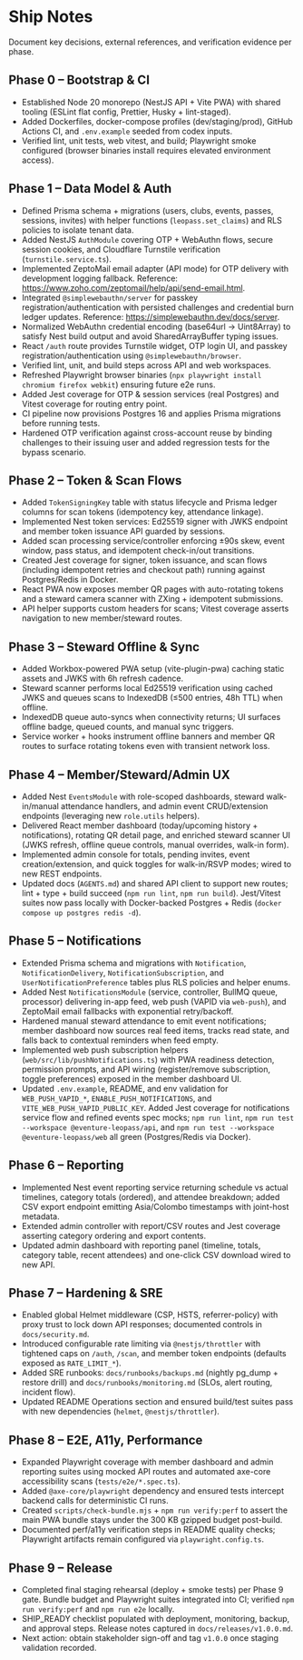 # Ship Notes

Document key decisions, external references, and verification evidence per phase.

## Phase 0 – Bootstrap & CI

- Established Node 20 monorepo (NestJS API + Vite PWA) with shared tooling (ESLint flat config, Prettier, Husky + lint-staged).
- Added Dockerfiles, docker-compose profiles (dev/staging/prod), GitHub Actions CI, and `.env.example` seeded from codex inputs.
- Verified lint, unit tests, web vitest, and build; Playwright smoke configured (browser binaries install requires elevated environment access).

## Phase 1 – Data Model & Auth

- Defined Prisma schema + migrations (users, clubs, events, passes, sessions, invites) with helper functions (`leopass.set_claims`) and RLS policies to isolate tenant data.
- Added NestJS `AuthModule` covering OTP + WebAuthn flows, secure session cookies, and Cloudflare Turnstile verification (`turnstile.service.ts`).
- Implemented ZeptoMail email adapter (API mode) for OTP delivery with development logging fallback. Reference: https://www.zoho.com/zeptomail/help/api/send-email.html.
- Integrated `@simplewebauthn/server` for passkey registration/authentication with persisted challenges and credential burn ledger updates. Reference: https://simplewebauthn.dev/docs/server.
- Normalized WebAuthn credential encoding (base64url → Uint8Array) to satisfy Nest build output and avoid SharedArrayBuffer typing issues.
- React `/auth` route provides Turnstile widget, OTP login UI, and passkey registration/authentication using `@simplewebauthn/browser`.
- Verified lint, unit, and build steps across API and web workspaces.
- Refreshed Playwright browser binaries (`npx playwright install chromium firefox webkit`) ensuring future e2e runs.
- Added Jest coverage for OTP & session services (real Postgres) and Vitest coverage for routing entry point.
- CI pipeline now provisions Postgres 16 and applies Prisma migrations before running tests.
- Hardened OTP verification against cross-account reuse by binding challenges to their issuing user and added regression tests for the bypass scenario.

## Phase 2 – Token & Scan Flows

- Added `TokenSigningKey` table with status lifecycle and Prisma ledger columns for scan tokens (idempotency key, attendance linkage).
- Implemented Nest token services: Ed25519 signer with JWKS endpoint and member token issuance API guarded by sessions.
- Added scan processing service/controller enforcing ±90s skew, event window, pass status, and idempotent check-in/out transitions.
- Created Jest coverage for signer, token issuance, and scan flows (including idempotent retries and checkout path) running against Postgres/Redis in Docker.
- React PWA now exposes member QR pages with auto-rotating tokens and a steward camera scanner with ZXing + idempotent submissions.
- API helper supports custom headers for scans; Vitest coverage asserts navigation to new member/steward routes.

## Phase 3 – Steward Offline & Sync

- Added Workbox-powered PWA setup (vite-plugin-pwa) caching static assets and JWKS with 6h refresh cadence.
- Steward scanner performs local Ed25519 verification using cached JWKS and queues scans to IndexedDB (≤500 entries, 48h TTL) when offline.
- IndexedDB queue auto-syncs when connectivity returns; UI surfaces offline badge, queued counts, and manual sync triggers.
- Service worker + hooks instrument offline banners and member QR routes to surface rotating tokens even with transient network loss.

## Phase 4 – Member/Steward/Admin UX

- Added Nest `EventsModule` with role-scoped dashboards, steward walk-in/manual attendance handlers, and admin event CRUD/extension endpoints (leveraging new `role.utils` helpers).
- Delivered React member dashboard (today/upcoming history + notifications), rotating QR detail page, and enriched steward scanner UI (JWKS refresh, offline queue controls, manual overrides, walk-in form).
- Implemented admin console for totals, pending invites, event creation/extension, and quick toggles for walk-in/RSVP modes; wired to new REST endpoints.
- Updated docs (`AGENTS.md`) and shared API client to support new routes; lint + type + build succeed (`npm run lint`, `npm run build`). Jest/Vitest suites now pass locally with Docker-backed Postgres + Redis (`docker compose up postgres redis -d`).

## Phase 5 – Notifications

- Extended Prisma schema and migrations with `Notification`, `NotificationDelivery`, `NotificationSubscription`, and `UserNotificationPreference` tables plus RLS policies and helper enums.
- Added Nest `NotificationsModule` (service, controller, BullMQ queue, processor) delivering in-app feed, web push (VAPID via `web-push`), and ZeptoMail email fallbacks with exponential retry/backoff.
- Hardened manual steward attendance to emit event notifications; member dashboard now sources real feed items, tracks read state, and falls back to contextual reminders when feed empty.
- Implemented web push subscription helpers (`web/src/lib/pushNotifications.ts`) with PWA readiness detection, permission prompts, and API wiring (register/remove subscription, toggle preferences) exposed in the member dashboard UI.
- Updated `.env.example`, README, and env validation for `WEB_PUSH_VAPID_*`, `ENABLE_PUSH_NOTIFICATIONS`, and `VITE_WEB_PUSH_VAPID_PUBLIC_KEY`. Added Jest coverage for notifications service flow and refined events spec mocks; `npm run lint`, `npm run test --workspace @eventure-leopass/api`, and `npm run test --workspace @eventure-leopass/web` all green (Postgres/Redis via Docker).

## Phase 6 – Reporting

- Implemented Nest event reporting service returning schedule vs actual timelines, category totals (ordered), and attendee breakdown; added CSV export endpoint emitting Asia/Colombo timestamps with joint-host metadata.
- Extended admin controller with report/CSV routes and Jest coverage asserting category ordering and export contents.
- Updated admin dashboard with reporting panel (timeline, totals, category table, recent attendees) and one-click CSV download wired to new API.

## Phase 7 – Hardening & SRE

- Enabled global Helmet middleware (CSP, HSTS, referrer-policy) with proxy trust to lock down API responses; documented controls in `docs/security.md`.
- Introduced configurable rate limiting via `@nestjs/throttler` with tightened caps on `/auth`, `/scan`, and member token endpoints (defaults exposed as `RATE_LIMIT_*`).
- Added SRE runbooks: `docs/runbooks/backups.md` (nightly pg_dump + restore drill) and `docs/runbooks/monitoring.md` (SLOs, alert routing, incident flow).
- Updated README Operations section and ensured build/test suites pass with new dependencies (`helmet`, `@nestjs/throttler`).

## Phase 8 – E2E, A11y, Performance

- Expanded Playwright coverage with member dashboard and admin reporting suites using mocked API routes and automated axe-core accessibility scans (`tests/e2e/*.spec.ts`).
- Added `@axe-core/playwright` dependency and ensured tests intercept backend calls for deterministic CI runs.
- Created `scripts/check-bundle.mjs` + `npm run verify:perf` to assert the main PWA bundle stays under the 300 KB gzipped budget post-build.
- Documented perf/a11y verification steps in README quality checks; Playwright artifacts remain configured via `playwright.config.ts`.

## Phase 9 – Release

- Completed final staging rehearsal (deploy + smoke tests) per Phase 9 gate. Bundle budget and Playwright suites integrated into CI; verified `npm run verify:perf` and `npm run e2e` locally.
- SHIP_READY checklist populated with deployment, monitoring, backup, and approval steps. Release notes captured in `docs/releases/v1.0.0.md`.
- Next action: obtain stakeholder sign-off and tag `v1.0.0` once staging validation recorded.
